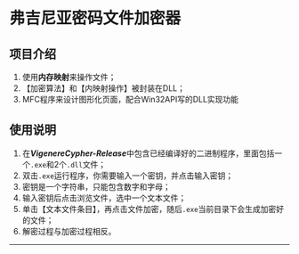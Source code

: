 # 弗吉尼亚密码文件加密器

## 项目介绍

1. 使用**内存映射**来操作文件；
2. 【加密算法】和【内映射操作】被封装在DLL；
3. MFC程序来设计图形化页面，配合Win32API写的DLL实现功能

## 使用说明

1. 在***VigenereCypher-Release***中包含已经编译好的二进制程序，里面包括一个`.exe`和2个`.dll`文件；
2. 双击`.exe`运行程序，你需要输入一个密钥，并点击<kbd>输入密钥</kbd>；
3. 密钥是一个字符串，只能包含数字和字母；
4. 输入密钥后点击<kbd>浏览文件</kbd>，选中一个文本文件；
5. 单击【文本文件条目】，再点击<kbd>文件加密</kbd>，随后`.exe`当前目录下会生成加密好的文件；
6. 解密过程与加密过程相反。


---